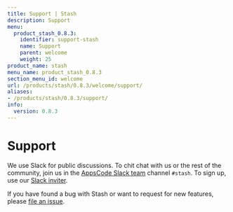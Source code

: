 ```yaml
---
title: Support | Stash
description: Support
menu:
  product_stash_0.8.3:
    identifier: support-stash
    name: Support
    parent: welcome
    weight: 25
product_name: stash
menu_name: product_stash_0.8.3
section_menu_id: welcome
url: /products/stash/0.8.3/welcome/support/
aliases:
- /products/stash/0.8.3/support/
info:
  version: 0.8.3
---
```


# Support

We use Slack for public discussions. To chit chat with us or the rest of the community, join us in the [AppsCode Slack team](https://appscode.slack.com/messages/C8NCX6N23/details/) channel `#stash`. To sign up, use our [Slack inviter](https://slack.appscode.com/).

If you have found a bug with Stash or want to request for new features, please [file an issue](https://github.com/appscode/stash/issues/new).
